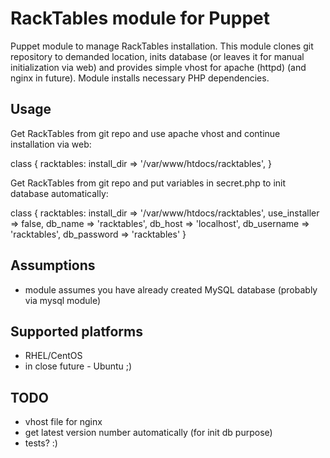 # RackTables module for Puppet

Puppet module to manage RackTables installation. This module clones git repository to demanded location, inits database (or leaves it for manual initialization via web) and provides simple vhost for apache (httpd) (and nginx in future). Module installs necessary PHP dependencies.  

## Usage
Get RackTables from git repo and use apache vhost and continue installation via web:

  class { racktables:
    install_dir    => '/var/www/htdocs/racktables',
  }

Get RackTables from git repo and put variables in secret.php to init database automatically:

  class { racktables:
    install_dir    => '/var/www/htdocs/racktables',
    use_installer  => false,
    db_name        => 'racktables',
    db_host        => 'localhost',
    db_username    => 'racktables',
    db_password    => 'racktables'
  }


## Assumptions
+ module assumes you have already created MySQL database (probably via mysql module)

## Supported platforms
+ RHEL/CentOS
+ in close future - Ubuntu ;)

## TODO
+ vhost file for nginx
+ get latest version number automatically (for init db purpose)
+ tests? :)
